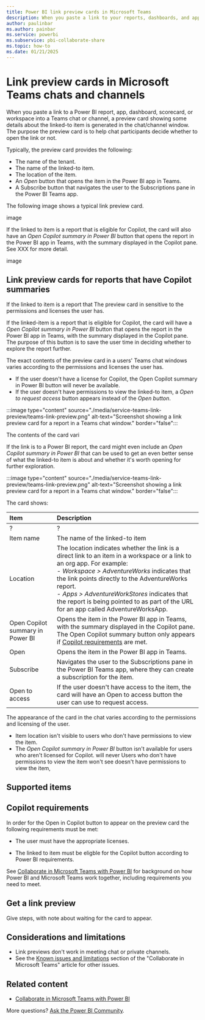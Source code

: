 ```yaml
---
title: Power BI link preview cards in Microsoft Teams
description: When you paste a link to your reports, dashboards, and apps into Microsoft Teams message boxes, the link preview shows card shows information about the link.
author: paulinbar
ms.author: painbar
ms.service: powerbi
ms.subservice: pbi-collaborate-share
ms.topic: how-to
ms.date: 01/21/2025
---
```


# Link preview cards in Microsoft Teams chats and channels

When you paste a link to a Power BI report, app, dashboard, scorecard, or workspace into a Teams chat or channel, a preview card showing some details about the linked-to item is generated in the chat/channel window. The purpose the preview card is to help chat participants decide whether to open the link or not.

Typically, the preview card provides the following:

* The name of the tenant.
* The name of the linked-to item.
* The location of the item.
* An *Open* button that opens the item in the Power BI app in Teams.
* A Subscribe button that navigates the user to the Subscriptions pane in the Power BI Teams app.

The following image shows a typical link preview card.

image

If the linked to item is a report that is eligible for Copilot, the card will also have an *Open Copilot summary in Power BI* button that opens the report in the Power BI app in Teams, with the summary displayed in the Copilot pane. See XXX for more detail.

image



## Link preview cards for reports that have Copilot summaries

If the linked to item is a report that The preview card in sensitive to the permissions and licenses the user has. 


If the linked-item is a report that is eligible for Copilot, the card will have a *Open Copilot summary in Power BI* button that opens the report in the Power BI app in Teams, with the summary displayed in the Copilot pane. The purpose of this button is to save the user time in deciding whether to explore the report further.

The exact contents of the preview card in a users' Teams chat windows varies according to the permissions and licenses the user has.
* If the user doesn't have a license for Copilot, the Open Copilot summary in Power BI button will never be available.
* If the user doesn't have permissions to view the linked-to item, a *Open to request access* button appears instead of the *Open button*. 



:::image type="content" source="./media/service-teams-link-preview/teams-link-preview.png" alt-text="Screenshot showing a link preview card for a report in a Teams chat window." border="false":::

The contents of the card vari

If the link is to a Power BI report, the card might even include an *Open Copilot summary in Power BI* that can be used to get an even better sense of what the linked-to item is about and whether it's worth opening for further exploration.

:::image type="content" source="./media/service-teams-link-preview/teams-link-preview.png" alt-text="Screenshot showing a link preview card for a report in a Teams chat window." border="false":::

The card shows:

| Item         | Description |
|:-------------|:-------------|
| ? | ? |
| Item name | The name of the linked-to item |
| Location | The location indicates whether the link is a direct link to an item in a workspace or a link to an org app. For example:<br>- *Workspace > AdventureWorks* indicates that the link points directly to the AdventureWorks report.<br>- *Apps > AdventureWorkStores* indicates that the report is being pointed to as part of the URL for an app called AdventureWorksApp. |
| Open Copilot summary in Power BI | Opens the item in the Power BI app in Teams, with the summary displayed in the Copilot pane. The Open Copilot summary button only appears if [Copilot requirements]() are met. |
| Open | Opens the item in the Power BI app in Teams. |
| Subscribe | Navigates the user to the Subscriptions pane in the Power BI Teams app, where they can create a subscription for the item. |
| Open to access | If the user doesn't have access to the item, the card will have an Open to access button the user can use to request access. |

The appearance of the card in the chat varies according to the permissions and licensing of the user.

*  Item location isn't visible to users who don't have permissions to view the item.
* The *Open Copilot summary in Power BI* button isn't available for users who aren't licensed for Copilot.
will never Users who don't have permissions to view the item won't see doesn't have permissions to view the item, 



## Supported items


## Copilot requirements

In order for the Open in Copilot button to appear on the preview card the following requirements must be met:

* The user must have the appropriate licenses.

* The linked to item must be eligble for the Copilot button according to Power BI requirements.


See [Collaborate in Microsoft Teams with Power BI](service-collaborate-microsoft-teams.md) for background on how Power BI and Microsoft Teams work together, including requirements you need to meet.

## Get a link preview

Give steps, with note about waiting for the card to appear.

## Considerations and limitations

- Link previews don't work in meeting chat or private channels.
- See the [Known issues and limitations](service-collaborate-microsoft-teams.md#known-issues-and-limitations) section of the "Collaborate in Microsoft Teams" article for other issues.

## Related content

- [Collaborate in Microsoft Teams with Power BI](service-collaborate-microsoft-teams.md)

More questions? [Ask the Power BI Community](https://community.powerbi.com/).
